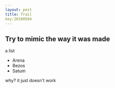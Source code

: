 ```yaml
---
layout: post
title: Trail
key:20180504
---
```


## Try to mimic the way it was made

a list

* Arena
* Bezos
* Satum

why? it just doesn't work